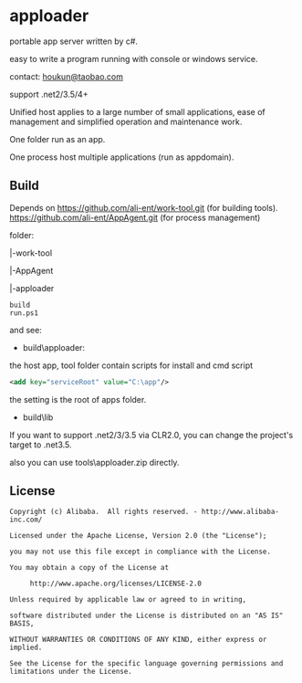 apploader
=========

portable app server written by c#. 

easy to write a program running with console or windows service.

contact: houkun@taobao.com

support .net2/3.5/4+

Unified host applies to a large number of small applications, ease of management and simplified operation and maintenance work.

One folder run as an app.

One process host multiple applications (run as appdomain).

## Build

Depends on 
https://github.com/ali-ent/work-tool.git (for building tools).
https://github.com/ali-ent/AppAgent.git (for process management)

folder:

|-work-tool

|-AppAgent

|-apploader


```shell
build
run.ps1
```

and see:

- build\apploader: 

the host app, tool folder contain scripts for install and cmd script

```xml
<add key="serviceRoot" value="C:\app"/>
```
the setting is the root of apps folder.

- build\lib



If you want to support .net2/3/3.5 via CLR2.0, you can change the project's target to .net3.5.

also you can use tools\apploader.zip directly.

## License

	Copyright (c) Alibaba.  All rights reserved. - http://www.alibaba-inc.com/

	Licensed under the Apache License, Version 2.0 (the "License");

	you may not use this file except in compliance with the License.

	You may obtain a copy of the License at
 
		 http://www.apache.org/licenses/LICENSE-2.0
 
	Unless required by applicable law or agreed to in writing, 

	software distributed under the License is distributed on an "AS IS" BASIS, 

	WITHOUT WARRANTIES OR CONDITIONS OF ANY KIND, either express or implied.

	See the License for the specific language governing permissions and limitations under the License.


